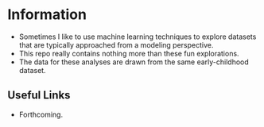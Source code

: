 # Information

- Sometimes I like to use machine learning techniques to explore datasets that are typically approached from a modeling perspective. 
- This repo really contains nothing more than these fun explorations. 
- The data for these analyses are drawn from the same early-childhood dataset. 

## Useful Links

- Forthcoming. 
